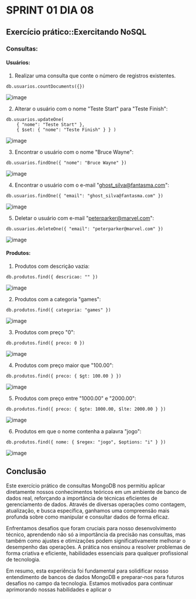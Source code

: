 # SPRINT 01 DIA 08

## Exercício prático::Exercitando NoSQL

### Consultas:

#### Usuários:

1. Realizar uma consulta que conte o número de registros existentes.
   
  ```mongodb
db.usuarios.countDocuments({})
 ```
![image](https://github.com/MTSuF/Estagio-Compass/assets/129664506/f3f7cdfd-d4b8-4d2d-a776-dc036d02870d)

2. Alterar o usuário com o nome "Teste Start" para "Teste Finish":

```mongodb
db.usuarios.updateOne(
    { "nome": "Teste Start" },
    { $set: { "nome": "Teste Finish" } } )
  ```
![image](https://github.com/MTSuF/Estagio-Compass/assets/129664506/d8a61427-6024-4b4b-8873-5e4c8712b94c)

3. Encontrar o usuário com o nome "Bruce Wayne":

```mongodb
db.usuarios.findOne({ "nome": "Bruce Wayne" })
```
![image](https://github.com/MTSuF/Estagio-Compass/assets/129664506/1f15788f-090b-46cb-a80b-4ae5971889a7)

4. Encontrar o usuário com o e-mail "ghost_silva@fantasma.com":

```mongodb
db.usuarios.findOne({ "email": "ghost_silva@fantasma.com" })
```
![image](https://github.com/MTSuF/Estagio-Compass/assets/129664506/f130cac3-0fef-403d-a798-d3542dd1ebe7)

5. Deletar o usuário com e-mail "peterparker@marvel.com": 
```mongodb
db.usuarios.deleteOne({ "email": "peterparker@marvel.com" })
```
![image](https://github.com/MTSuF/Estagio-Compass/assets/129664506/eb4a7ca6-888e-4e60-af37-597a6c4b7b3a)

#### Produtos:

1. Produtos com descrição vazia:

```mongodb
db.produtos.find({ descricao: "" })
```
![image](https://github.com/MTSuF/Estagio-Compass/assets/129664506/1c0a2efe-a2d8-491e-923d-c8fd7ef8b3f1)

2. Produtos com a categoria "games":

```mongodb
db.produtos.find({ categoria: "games" })
```
![image](https://github.com/MTSuF/Estagio-Compass/assets/129664506/4c52e026-8b79-44f1-b0d9-cdb63eaab40e)

3. Produtos com preço "0":

```mongodb
db.produtos.find({ preco: 0 })
```
![image](https://github.com/MTSuF/Estagio-Compass/assets/129664506/7f0f02f5-0c18-4f03-963f-d5a436e3990d)

4. Produtos com preço maior que "100.00":

```mongodb
db.produtos.find({ preco: { $gt: 100.00 } })
```
![image](https://github.com/MTSuF/Estagio-Compass/assets/129664506/fc89e29f-ac39-462a-a467-8dda7d0bbc66)

5. Produtos com preço entre "1000.00" e "2000.00":

```mongodb
db.produtos.find({ preco: { $gte: 1000.00, $lte: 2000.00 } })
```
![image](https://github.com/MTSuF/Estagio-Compass/assets/129664506/c455eff4-e481-45ce-a0af-95226c97e32a)

6. Produtos em que o nome contenha a palavra "jogo":

```mongodb
db.produtos.find({ nome: { $regex: "jogo", $options: "i" } })
```
![image](https://github.com/MTSuF/Estagio-Compass/assets/129664506/2599b530-23b3-4438-8132-8e22d334b383)

## Conclusão

Este exercício prático de consultas MongoDB nos permitiu aplicar diretamente nossos conhecimentos teóricos em um ambiente de banco de dados real, reforçando a importância de técnicas eficientes de gerenciamento de dados. Através de diversas operações como contagem, atualização, e busca específica, ganhamos uma compreensão mais profunda sobre como manipular e consultar dados de forma eficaz.

Enfrentamos desafios que foram cruciais para nosso desenvolvimento técnico, aprendendo não só a importância da precisão nas consultas, mas também como ajustes e otimizações podem significativamente melhorar o desempenho das operações. A prática nos ensinou a resolver problemas de forma criativa e eficiente, habilidades essenciais para qualquer profissional de tecnologia.

Em resumo, esta experiência foi fundamental para solidificar nosso entendimento de bancos de dados MongoDB e preparar-nos para futuros desafios no campo da tecnologia. Estamos motivados para continuar aprimorando nossas habilidades e aplicar o















